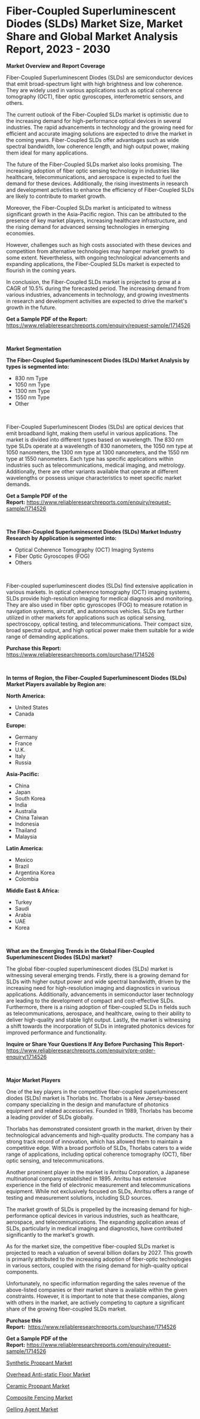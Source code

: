 <p><h1>Fiber-Coupled Superluminescent Diodes (SLDs) Market Size, Market Share and Global Market Analysis Report, 2023 - 2030</h1></p><p><strong>Market Overview and Report Coverage</strong></p>
<p><p>Fiber-Coupled Superluminescent Diodes (SLDs) are semiconductor devices that emit broad-spectrum light with high brightness and low coherence. They are widely used in various applications such as optical coherence tomography (OCT), fiber optic gyroscopes, interferometric sensors, and others.</p><p>The current outlook of the Fiber-Coupled SLDs market is optimistic due to the increasing demand for high-performance optical devices in several industries. The rapid advancements in technology and the growing need for efficient and accurate imaging solutions are expected to drive the market in the coming years. Fiber-Coupled SLDs offer advantages such as wide spectral bandwidth, low coherence length, and high output power, making them ideal for many applications.</p><p>The future of the Fiber-Coupled SLDs market also looks promising. The increasing adoption of fiber optic sensing technology in industries like healthcare, telecommunications, and aerospace is expected to fuel the demand for these devices. Additionally, the rising investments in research and development activities to enhance the efficiency of Fiber-Coupled SLDs are likely to contribute to market growth.</p><p>Moreover, the Fiber-Coupled SLDs market is anticipated to witness significant growth in the Asia-Pacific region. This can be attributed to the presence of key market players, increasing healthcare infrastructure, and the rising demand for advanced sensing technologies in emerging economies.</p><p>However, challenges such as high costs associated with these devices and competition from alternative technologies may hamper market growth to some extent. Nevertheless, with ongoing technological advancements and expanding applications, the Fiber-Coupled SLDs market is expected to flourish in the coming years.</p><p>In conclusion, the Fiber-Coupled SLDs market is projected to grow at a CAGR of 10.5% during the forecasted period. The increasing demand from various industries, advancements in technology, and growing investments in research and development activities are expected to drive the market's growth in the future.</p></p>
<p><strong>Get a Sample PDF of the Report:</strong> <a href="https://www.reliableresearchreports.com/enquiry/request-sample/1714526">https://www.reliableresearchreports.com/enquiry/request-sample/1714526</a></p>
<p>&nbsp;</p>
<p><strong>Market Segmentation</strong></p>
<p><strong>The Fiber-Coupled Superluminescent Diodes (SLDs) Market Analysis by types is segmented into:</strong></p>
<p><ul><li>830 nm Type</li><li>1050 nm Type</li><li>1300 nm Type</li><li>1550 nm Type</li><li>Other</li></ul></p>
<p>&nbsp;</p>
<p><p>Fiber-Coupled Superluminescent Diodes (SLDs) are optical devices that emit broadband light, making them useful in various applications. The market is divided into different types based on wavelength. The 830 nm type SLDs operate at a wavelength of 830 nanometers, the 1050 nm type at 1050 nanometers, the 1300 nm type at 1300 nanometers, and the 1550 nm type at 1550 nanometers. Each type has specific applications within industries such as telecommunications, medical imaging, and metrology. Additionally, there are other variants available that operate at different wavelengths or possess unique characteristics to meet specific market demands.</p></p>
<p><strong>Get a Sample PDF of the Report:</strong>&nbsp;<a href="https://www.reliableresearchreports.com/enquiry/request-sample/1714526">https://www.reliableresearchreports.com/enquiry/request-sample/1714526</a></p>
<p>&nbsp;</p>
<p><strong>The Fiber-Coupled Superluminescent Diodes (SLDs) Market Industry Research by Application is segmented into:</strong></p>
<p><ul><li>Optical Coherence Tomography (OCT) Imaging Systems</li><li>Fiber Optic Gyroscopes (FOG)</li><li>Others</li></ul></p>
<p>&nbsp;</p>
<p><p>Fiber-coupled superluminescent diodes (SLDs) find extensive application in various markets. In optical coherence tomography (OCT) imaging systems, SLDs provide high-resolution imaging for medical diagnosis and monitoring. They are also used in fiber optic gyroscopes (FOG) to measure rotation in navigation systems, aircraft, and autonomous vehicles. SLDs are further utilized in other markets for applications such as optical sensing, spectroscopy, optical testing, and telecommunications. Their compact size, broad spectral output, and high optical power make them suitable for a wide range of demanding applications.</p></p>
<p><strong>Purchase this Report:</strong>&nbsp; <a href="https://www.reliableresearchreports.com/purchase/1714526">https://www.reliableresearchreports.com/purchase/1714526</a></p>
<p>&nbsp;</p>
<p><strong>In terms of Region, the Fiber-Coupled Superluminescent Diodes (SLDs) Market Players available by Region are:</strong></p>
<p>
    <p> <strong> North America: </strong>
        <ul>
            <li>United States</li>
            <li>Canada</li>
        </ul>
        </p> 
    <p> <strong> Europe: </strong>
        <ul>
            <li>Germany</li>
            <li>France</li>
            <li>U.K.</li>
            <li>Italy</li>
            <li>Russia</li>
        </ul>
        </p> 
    <p> <strong> Asia-Pacific: </strong>
        <ul>
            <li>China</li>
            <li>Japan</li>
            <li>South Korea</li>
            <li>India</li>
            <li>Australia</li>
            <li>China Taiwan</li>
            <li>Indonesia</li>
            <li>Thailand</li>
            <li>Malaysia</li>
        </ul>
        </p> 
    <p> <strong> Latin America: </strong>
        <ul>
            <li>Mexico</li>
            <li>Brazil</li>
            <li>Argentina Korea</li>
            <li>Colombia</li>
        </ul>
        </p> 
    <p> <strong> Middle East & Africa: </strong>
        <ul>
            <li>Turkey</li>
            <li>Saudi</li>
            <li>Arabia</li>
            <li>UAE</li>
            <li>Korea</li>
        </ul>
    </p>
    </p>
<p>&nbsp;</p>
<p><strong>What are the Emerging Trends in the Global Fiber-Coupled Superluminescent Diodes (SLDs) market?</strong></p>
<p><p>The global fiber-coupled superluminescent diodes (SLDs) market is witnessing several emerging trends. Firstly, there is a growing demand for SLDs with higher output power and wide spectral bandwidth, driven by the increasing need for high-resolution imaging and diagnostics in various applications. Additionally, advancements in semiconductor laser technology are leading to the development of compact and cost-effective SLDs. Furthermore, there is a rising adoption of fiber-coupled SLDs in fields such as telecommunications, aerospace, and healthcare, owing to their ability to deliver high-quality and stable light output. Lastly, the market is witnessing a shift towards the incorporation of SLDs in integrated photonics devices for improved performance and functionality.</p></p>
<p><strong>Inquire or Share Your Questions If Any Before Purchasing This Report</strong>- <a href="https://www.reliableresearchreports.com/enquiry/pre-order-enquiry/1714526">https://www.reliableresearchreports.com/enquiry/pre-order-enquiry/1714526</a></p>
<p>&nbsp;</p>
<p><strong>Major Market Players</strong></p>
<p><p>One of the key players in the competitive fiber-coupled superluminescent diodes (SLDs) market is Thorlabs Inc. Thorlabs is a New Jersey-based company specializing in the design and manufacture of photonics equipment and related accessories. Founded in 1989, Thorlabs has become a leading provider of SLDs globally.</p><p>Thorlabs has demonstrated consistent growth in the market, driven by their technological advancements and high-quality products. The company has a strong track record of innovation, which has allowed them to maintain a competitive edge. With a broad portfolio of SLDs, Thorlabs caters to a wide range of applications, including optical coherence tomography (OCT), fiber optic sensing, and telecommunications.</p><p>Another prominent player in the market is Anritsu Corporation, a Japanese multinational company established in 1895. Anritsu has extensive experience in the field of electronic measurement and telecommunications equipment. While not exclusively focused on SLDs, Anritsu offers a range of testing and measurement solutions, including SLD sources.</p><p>The market growth of SLDs is propelled by the increasing demand for high-performance optical devices in various industries, such as healthcare, aerospace, and telecommunications. The expanding application areas of SLDs, particularly in medical imaging and diagnostics, have contributed significantly to the market's growth.</p><p>As for the market size, the competitive fiber-coupled SLDs market is projected to reach a valuation of several billion dollars by 2027. This growth is primarily attributed to the increasing adoption of fiber-optic technologies in various sectors, coupled with the rising demand for high-quality optical components.</p><p>Unfortunately, no specific information regarding the sales revenue of the above-listed companies or their market share is available within the given constraints. However, it is important to note that these companies, along with others in the market, are actively competing to capture a significant share of the growing fiber-coupled SLDs market.</p></p>
<p><strong>Purchase this Report:</strong>&nbsp;&nbsp;<a href="https://www.reliableresearchreports.com/purchase/1714526">https://www.reliableresearchreports.com/purchase/1714526</a></p>
<p></p>
<p><strong>Get a Sample PDF of the Report:</strong>&nbsp;<a href="https://www.reliableresearchreports.com/enquiry/request-sample/1714526">https://www.reliableresearchreports.com/enquiry/request-sample/1714526</a></p>
<p><p><a href="https://github.com/rexevange/Market-Research-Report-List-1/blob/main/synthetic-proppant-market.md">Synthetic Proppant Market</a></p><p><a href="https://medium.com/@poem.snap.phase/overhead-anti-static-floor-market-competitive-analysis-market-trends-and-forecast-to-2030-ab678f83c45b">Overhead Anti-static Floor Market</a></p><p><a href="https://www.linkedin.com/pulse/ceramic-proppant-market-size-growth-forecast-from-2023-2030-lnmuf/">Ceramic Proppant Market</a></p><p><a href="https://github.com/lilstefpacute/Market-Research-Report-List-1/blob/main/composite-fencing-market.md">Composite Fencing Market</a></p><p><a href="https://www.linkedin.com/pulse/decoding-gelling-agent-market-deep-dive-latest-trends-segmentation-gc6pf/">Gelling Agent Market</a></p></p>